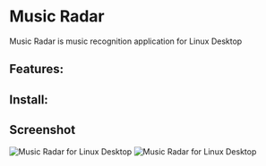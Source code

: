 # Music Radar
Music Radar is music recognition application for Linux Desktop

## Features: 

## Install:

 
 

## Screenshot
![Music Radar for Linux Desktop](https://github.com/keshavbhatt/whatsie/blob/main/screenshots/1.jpg?raw=true)
![Music Radar for Linux Desktop](https://github.com/keshavbhatt/whatsie/blob/main/screenshots/2.jpg?raw=true)

